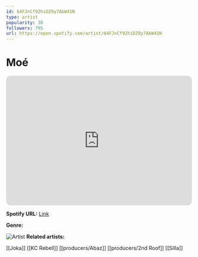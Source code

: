 ```yaml
---
id: 64FJnCf92hiDZ9y7AbW41N
type: artist
popularity: 38
followers: 795
url: https://open.spotify.com/artist/64FJnCf92hiDZ9y7AbW41N
---
```

# Moé

<iframe style="border-radius:12px" src="https://open.spotify.com/embed/artist/64FJnCf92hiDZ9y7AbW41N" width="100%" height="352" frameBorder="0" allowfullscreen="" allow="autoplay; clipboard-write; encrypted-media; fullscreen; picture-in-picture" loading="lazy"></iframe>

**Spotify URL:** [Link](https://open.spotify.com/artist/64FJnCf92hiDZ9y7AbW41N)

**Genre:** 

![Artist](https://i.scdn.co/image/ab67616d0000b2737afa58efe05070610aa4e09f)
**Related artists:**

[[Joka]]
[[KC Rebell]]
[[producers/Abaz]]
[[producers/2nd Roof]]
[[Silla]]
